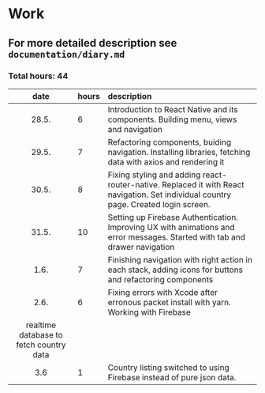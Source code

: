 # Work
## For more detailed description see `documentation/diary.md`
### Total hours: 44

| date | hours | description  |
| :----:|:-----| :-----|
| 28.5. | 6 | Introduction to React Native and its components. Building menu, views and navigation |
| 29.5. | 7 | Refactoring components, buiding navigation. Installing libraries, fetching data with axios and rendering it |
| 30.5. | 8 | Fixing styling and adding react-router-native. Replaced it with React navigation. Set individual country page. Created login screen. |
| 31.5. | 10 | Setting up Firebase Authentication. Improving UX with animations and error messages. Started with tab and drawer navigation |
| 1.6. | 7 | Finishing navigation with right action in each stack, adding icons for buttons and refactoring components |
| 2.6. | 6 | Fixing errors with Xcode after erronous packet install with yarn. Working with Firebase
realtime database to fetch country data|
| 3.6 | 1 | Country listing switched to using Firebase instead of pure json data.
